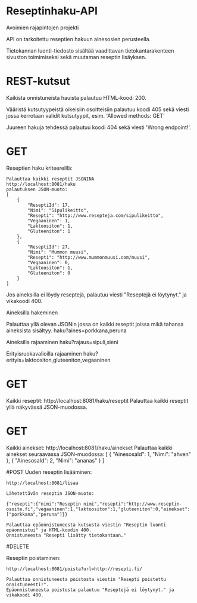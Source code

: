 # Reseptinhaku-API
Avoimien rajapintojen projekti

API on tarkoitettu reseptien hakuun ainesosien perusteella.

Tietokannan luonti-tiedosto sisältää vaadittavan tietokantarakenteen sivuston toimimiseksi sekä muutaman reseptin lisäyksen.

# REST-kutsut
Kaikista onnistuneista hauista palautuu HTML-koodi 200.

Vääristä kutsutyypeistä oikeisiin osoitteisiin palautuu koodi 405 sekä
viesti jossa kerrotaan validit kutsutyypit, esim. 'Allowed methods: GET'

Juureen hakuja tehdessä palautuu koodi 404 sekä viesti 'Wrong endpoint!'.

# GET
Reseptien haku kriteereillä:

    Palauttaa kaikki reseptit JSONINA
    http://localhost:8081/haku
    palautuksen JSON-muoto:
    [
        {
            "ReseptiId": 17,
            "Nimi": "Sipulikeitto",
            "Resepti": "http://www.resepteja.com/sipulikeitto",
            "Vegaaninen": 1,
            "Laktoositon": 1,
            "Gluteeniton": 1
        },
        {
            "ReseptiId": 27,
            "Nimi": "Mummon muusi",
            "Resepti": "http://www.mummonmuusi.com/muusi",
            "Vegaaninen": 0,
            "Laktoositon": 1,
            "Gluteeniton": 0
        }
    ]
    
   Jos aineksilla ei löydy reseptejä, palautuu viesti "Reseptejä ei löytynyt." ja vikakoodi 400.

   Aineksilla hakeminen
    
   Palauttaa yllä olevan JSONin jossa on kaikki reseptit joissa mikä tahansa aineksista sisältyy.
        haku?aines=porkkana,peruna
        
   Aineksilla rajaaminen
        haku?rajaus=sipuli,sieni
        
   Erityisruokavalioilla rajaaminen
        haku?erityis=laktoositon,gluteeniton,vegaaninen
        
# GET
Kaikki reseptit:
    http://localhost:8081/haku/reseptit
    Palauttaa kaikki reseptit yllä näkyvässä JSON-muodossa.
    
# GET
Kaikki ainekset:
    http://localhost:8081/haku/ainekset
    Palauttaa kaikki ainekset seuraavassa JSON-muodossa:
    [
        {
            "AinesosaId": 1,
            "Nimi": "ahven"
        },
        {
            "AinesosaId": 2,
            "Nimi": "ananas"
        }
    ]

#POST
Uuden reseptin lisääminen:

    http://localhost:8081/lisaa
    
    Lähetettävän reseptin JSON-muoto:
    
    {"resepti":{"nimi":"Reseptin nimi","resepti":"http://www.reseptin- osoite.fi","vegaaninen":1,"laktoositon":1,"gluteeniton":0,"ainekset":["porkkana","peruna"]}}

    Palauttaa epäonnistuneesta kutsusta viestin "Reseptin luonti epäonnistui" ja HTML-koodin 400.
    Onnistuneesta "Resepti lisätty tietokantaan."
    
#DELETE

Reseptin poistaminen:

    http://localhost:8081/poista?url=http://resepti.fi/
    
    Palauttaa onnistuneesta poistosta viestin "Resepti poistettu onnistuneesti!".
    Epäonnistuneesta poistosta palautuu "Reseptejä ei löytynyt." ja vikakoodi 400.
